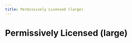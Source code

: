 ```yaml
---
title: Permissively Licensed (large)
---
```


# Permissively Licensed (large)

<CollectionDetails name="PermissivelyLicensedLarge" filename="collection_open_licensed_large" badgeField="ann_license" />